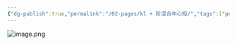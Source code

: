 ```yaml
---
{"dg-publish":true,"permalink":"/02-pages/kl + 阶混合中心矩/","tags":["personal/blog","概率论","概念"]}
---
```


![image.png](https://yelanyanyu-img-bed.oss-cn-hangzhou.aliyuncs.com/img/blog/2024/06/20240624155538.png)
